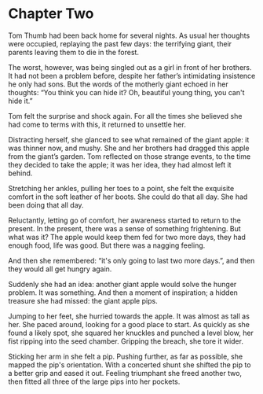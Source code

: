 # Chapter Two

Tom Thumb had been back home for several nights. As usual her thoughts were occupied, replaying the past few days: the terrifying giant, their parents leaving them to die in the forest.

The worst, however, was being singled out as a girl in front of her brothers. It had not been a problem before, despite her father’s intimidating insistence he only had sons. But the words of the motherly giant echoed in her thoughts: “You think you can hide it? Oh, beautiful young thing, you can't hide it.”

Tom felt the surprise and shock again. For all the times she believed she had come to terms with this, it returned to unsettle her.

Distracting herself, she glanced to see what remained of the giant apple: it was thinner now, and mushy. She and her brothers had dragged this apple from the giant’s garden. Tom reflected on those strange events, to the time they decided to take the apple; it was her idea, they had almost left it behind.

Stretching her ankles, pulling her toes to a point, she felt the exquisite comfort in the soft leather of her boots. She could do that all day. She had been doing that all day.

Reluctantly, letting go of comfort, her awareness started to return to the present. In the present, there was a sense of something frightening. But what was it? The apple would keep them fed for two more days, they had enough food, life was good. But there was a nagging feeling. 

And then she remembered: “it's only going to last two more days.”, and then they would all get hungry again.

Suddenly she had an idea: another giant apple would solve the hunger problem. It was something. And then a moment of inspiration; a hidden treasure she had missed: the giant apple pips.

Jumping to her feet, she hurried towards the apple. It was almost as tall as her. She paced around, looking for a good place to start. As quickly as she found a likely spot, she squared her knuckles and punched a level blow, her fist ripping into the seed chamber. Gripping the breach, she tore it wider.

Sticking her arm in she felt a pip. Pushing further, as far as possible, she mapped the pip's orientation. With a concerted shunt she shifted the pip to a better grip and eased it out. Feeling triumphant she freed another two, then fitted all three of the large pips into her pockets.

